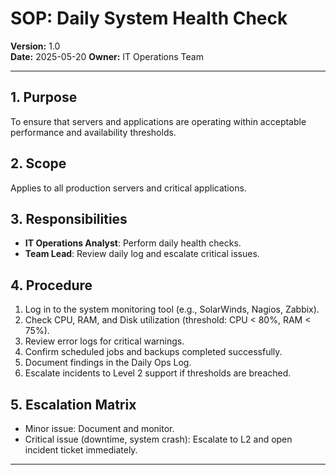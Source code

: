 # SOP: Daily System Health Check

**Version:** 1.0  
**Date:** 2025-05-20
**Owner:** IT Operations Team  

---

## 1. Purpose
To ensure that servers and applications are operating within acceptable performance and availability thresholds.  

## 2. Scope
Applies to all production servers and critical applications.  

## 3. Responsibilities
- **IT Operations Analyst**: Perform daily health checks.  
- **Team Lead**: Review daily log and escalate critical issues.  

## 4. Procedure
1. Log in to the system monitoring tool (e.g., SolarWinds, Nagios, Zabbix).  
2. Check CPU, RAM, and Disk utilization (threshold: CPU < 80%, RAM < 75%).  
3. Review error logs for critical warnings.  
4. Confirm scheduled jobs and backups completed successfully.  
5. Document findings in the Daily Ops Log.  
6. Escalate incidents to Level 2 support if thresholds are breached.  

## 5. Escalation Matrix
- Minor issue: Document and monitor.  
- Critical issue (downtime, system crash): Escalate to L2 and open incident ticket immediately.  

---
